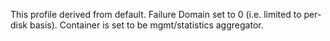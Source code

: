 This profile derived from default. Failure Domain set to 0 (i.e. limited to per-disk basis). Container is set to be mgmt/statistics aggregator.
